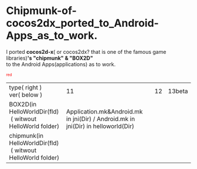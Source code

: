 Chipmunk-of-cocos2dx_ported_to_Android-Apps_as_to_work.
=============================
I ported **cocos2d-x**( or cocos2dx? that is one of the famous game libraries)**'s "chipmunk" & "BOX2D"**  
to the Android Apps(applications) as  to work.
 
<table><tr><td>type( right )<br>ver( below )</td><td>11</td><td>12</td><td>13beta</td></tr>
<tr><td>BOX2D(in HelloWorldDir(fld)<br>&nbsp;( witwout HelloWorld folder)</td>
<td><br>Application.mk&Android.mk in jni(Dir) / Android.mk in jni(Dir) in helloworld(Dir)</td>
<td><br>&nbsp;</td>
<td><br>&nbsp;</td></tr>

<tr><td>chipmunk(in HelloWorldDir(fld)<br>&nbsp;( witwout HelloWorld folder)</td>
<td><br>&nbsp;</td>
<td><br>&nbsp;</td>
<td><br>&nbsp;</td></tr>
<font color="red" size=1>red</font>
</pre>

  
